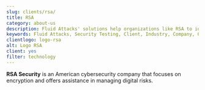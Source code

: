 ```yaml
---
slug: clients/rsa/
title: RSA
category: about-us
description: Fluid Attacks' solutions help organizations like RSA to identify security vulnerabilities in their systems and manage their attack surfaces.
keywords: Fluid Attacks, Security Testing, Client, Industry, Company, Organization, Pentesting, Ethical Hacking, RSA
clientlogo: logo-rsa
alt: Logo RSA
client: yes
filter: technology
---
```


**RSA Security** is an American cybersecurity company
that focuses on encryption
and offers assistance in managing digital risks.

